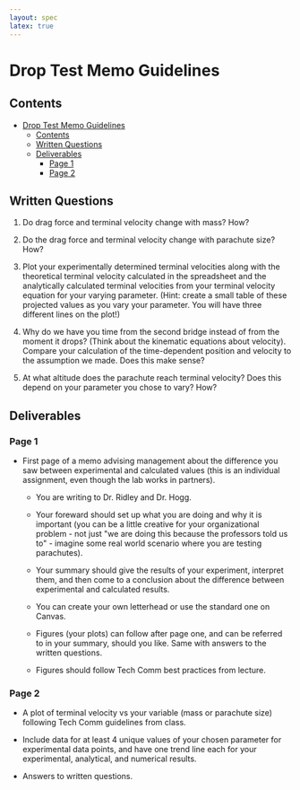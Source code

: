 ```yaml
---
layout: spec
latex: true
---
```


# Drop Test Memo Guidelines

## Contents

- [Drop Test Memo Guidelines](#drop-test-memo-guidelines)
  - [Contents](#contents)
  - [Written Questions](#written-questions)
  - [Deliverables](#deliverables)
    - [Page 1](#page-1)
    - [Page 2](#page-2)

## Written Questions

1. Do drag force and terminal velocity change with mass? How?

2. Do the drag force and terminal velocity change with parachute size? How?

3. Plot your experimentally determined terminal velocities along with the theoretical terminal velocity calculated in the spreadsheet and the analytically calculated terminal velocities from your terminal velocity equation for your varying parameter. (Hint: create a small table of these projected values as you vary your parameter. You will have three different lines on the plot!)

4. Why do we have you time from the second bridge instead of from the moment it drops? (Think about the kinematic equations about velocity). Compare your calculation of the time-dependent position and velocity to the assumption we made. Does this make sense?

5. At what altitude does the parachute reach terminal velocity? Does this depend on your parameter you chose to vary? How?

## Deliverables

### Page 1

- First page of a memo advising management about the difference you saw between experimental and calculated values (this is an individual assignment, even though the lab works in partners).

  - You are writing to Dr. Ridley and Dr. Hogg.
  
  - Your foreward should set up what you are doing and why it is important (you can be a little creative for your organizational problem - not just "we are doing this because the professors told us to" - imagine some real world scenario where you are testing parachutes).

  - Your summary should give the results of your experiment, interpret them, and then come to a conclusion about the difference between experimental and calculated results.

  - You can create your own letterhead or use the standard one on Canvas.

  - Figures (your plots) can follow after page one, and can be referred to in your summary, should you like. Same with answers to the written questions.

  - Figures should follow Tech Comm best practices from lecture.

### Page 2

- A plot of terminal velocity vs your variable (mass or parachute size) following Tech Comm guidelines from class.

- Include data for at least 4 unique values of your chosen parameter for experimental data points, and have one trend line each for your experimental, analytical, and numerical results.

- Answers to written questions.